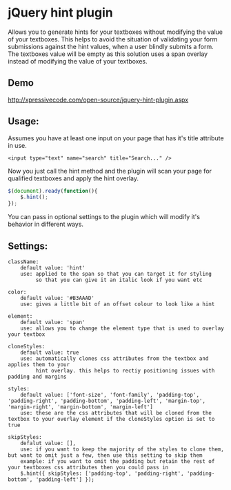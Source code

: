 jQuery hint plugin
==================

Allows you to generate hints for your textboxes without modifying the value of your textboxes.
This helps to avoid the situation of validating your form submissions against the hint values,
when a user blindly submits a form. The textboxes value will be empty as this solution uses a
span overlay instead of modifying the value of your textboxes.

Demo
----
http://xpressivecode.com/open-source/jquery-hint-plugin.aspx

Usage:
------

Assumes you have at least one input on your page that has it's title attribute in use.

```
<input type="text" name="search" title="Search..." />
```

Now you just call the hint method and the plugin will scan your page for qualified textboxes and apply the hint overlay.

```javascript
$(document).ready(function(){
	$.hint();
});
```

You can pass in optional settings to the plugin which will modify it's behavior in different ways.

Settings:
---------

	className: 
        default value: 'hint'
        use: applied to the span so that you can target it for styling
             so that you can give it an italic look if you want etc

    color:
        default value: '#B3AAAD'
        use: gives a little bit of an offset colour to look like a hint

    element:
        default value: 'span'
        use: allows you to change the element type that is used to overlay your textbox

    cloneStyles: 
        default value: true
        use: automatically clones css attributes from the textbox and applies them to your 
             hint overlay. this helps to rectiy positioning issues with padding and margins

    styles:
        default value: ['font-size', 'font-family', 'padding-top', 'padding-right', 'padding-bottom', 'padding-left', 'margin-top', 'margin-right', 'margin-bottom', 'margin-left']
        use: these are the css attributes that will be cloned from the textbox to your overlay element if the cloneStyles option is set to true

    skipStyles:
        defalut value: [],
        use: if you want to keep the majority of the styles to clone them, but want to omit just a few, then use this setting to skip them
        example: if you want to omit the padding but retain the rest of your textboxes css attributes then you could pass in
        $.hint({ skipStyles: ['padding-top', 'padding-right', 'padding-bottom', 'padding-left'] });


